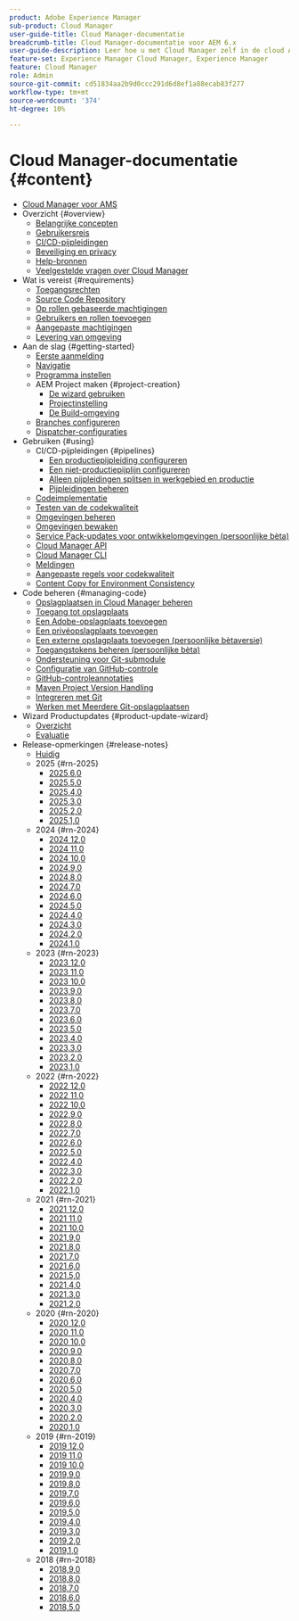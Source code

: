 ```yaml
---
product: Adobe Experience Manager
sub-product: Cloud Manager
user-guide-title: Cloud Manager-documentatie
breadcrumb-title: Cloud Manager-documentatie voor AEM 6.x
user-guide-description: Leer hoe u met Cloud Manager zelf in de cloud Adobe Experience Manager voor AMS kunt beheren.
feature-set: Experience Manager Cloud Manager, Experience Manager
feature: Cloud Manager
role: Admin
source-git-commit: cd51834aa2b9d0ccc291d6d8ef1a88ecab83f277
workflow-type: tm+mt
source-wordcount: '374'
ht-degree: 10%

---
```



# Cloud Manager-documentatie {#content}

+ [Cloud Manager voor AMS](/help/introduction.md)
+ Overzicht {#overview}
   + [Belangrijke concepten](/help/overview/key-concepts.md)
   + [Gebruikersreis](/help/overview/user-journey.md)
   + [CI/CD-pijpleidingen](/help/overview/ci-cd-pipelines.md)
   + [Beveiliging en privacy](/help/overview/security-and-privacy.md)
   + [Help-bronnen](/help/overview/help-resources.md)
   + [Veelgestelde vragen over Cloud Manager](/help/overview/faqs.md)
+ Wat is vereist {#requirements}
   + [Toegangsrechten](/help/requirements/access-rights.md)
   + [Source Code Repository](/help/requirements/source-code-repository.md)
   + [Op rollen gebaseerde machtigingen](/help/requirements/role-based-permissions.md)
   + [Gebruikers en rollen toevoegen](/help/requirements/users-and-roles.md)
   + [Aangepaste machtigingen](/help/using/custom-permissions.md)
   + [Levering van omgeving](/help/requirements/environment-provisioning.md)
+ Aan de slag {#getting-started}
   + [Eerste aanmelding](/help/getting-started/first-time-login.md)
   + [Navigatie](/help/getting-started/navigation.md)
   + [Programma instellen](/help/getting-started/program-setup.md)
   + AEM Project maken {#project-creation}
      + [De wizard gebruiken](/help/getting-started/using-the-wizard.md)
      + [Projectinstelling](/help/getting-started/project-setup.md)
      + [De Build-omgeving](/help/getting-started/build-environment.md)
   + [Branches configureren](/help/getting-started/configuring-branches.md)
   + [Dispatcher-configuraties](/help/getting-started/dispatcher-configurations.md)
+ Gebruiken {#using}
   + CI/CD-pijpleidingen {#pipelines}
      + [Een productiepijpleiding configureren](/help/using/production-pipelines.md)
      + [Een niet-productiepijplijn configureren](/help/using/non-production-pipelines.md)
      + [Alleen pijpleidingen splitsen in werkgebied en productie](/help/using/stage-prod-only.md)
      + [Pijpleidingen beheren](/help/using/managing-pipelines.md)
   + [Codeimplementatie](/help/using/code-deployment.md)
   + [Testen van de codekwaliteit](/help/using/code-quality-testing.md)
   + [Omgevingen beheren](/help/using/managing-environments.md)
   + [Omgevingen bewaken](/help/using/monitoring-environments.md)
   + [Service Pack-updates voor ontwikkelomgevingen (persoonlijke bèta)](/help/using/service-packs-environments.md)
   + [ Cloud Manager API ](https://developer.adobe.com/experience-cloud/cloud-manager/reference/api/)
   + [ Cloud Manager CLI ](https://github.com/adobe/aio-cli-plugin-cloudmanager/blob/main/README.md)
   + [Meldingen](/help/using/notifications.md)
   + [Aangepaste regels voor codekwaliteit](/help/using/custom-code-quality-rules.md)
   + [Content Copy for Environment Consistency](/help/using/content-copy.md)
+ Code beheren {#managing-code}
   + [Opslagplaatsen in Cloud Manager beheren](/help/managing-code/managing-repositories.md)
   + [Toegang tot opslagplaats](/help/managing-code/accessing-repositories.md)
   + [Een Adobe-opslagplaats toevoegen](/help/managing-code/adobe-repositories.md)
   + [Een privéopslagplaats toevoegen](/help/managing-code/private-repositories.md)
   + [Een externe opslagplaats toevoegen (persoonlijke bètaversie)](/help/managing-code/external-repositories.md)
   + [Toegangstokens beheren (persoonlijke bèta)](/help/managing-code/manage-access-tokens.md)
   + [Ondersteuning voor Git-submodule](/help/managing-code/git-submodules.md)
   + [Configuratie van GitHub-controle](/help/managing-code/github-check-config.md)
   + [GitHub-controleannotaties](/help/managing-code/github-annotations.md)
   + [Maven Project Version Handling](/help/managing-code/maven-project-version.md)
   + [Integreren met Git](/help/managing-code/git-integration.md)
   + [Werken met Meerdere Git-opslagplaatsen](/help/managing-code/multiple-git-repos.md)
+ Wizard Productupdates {#product-update-wizard}
   + [Overzicht](/help/product-update-wizard/overview.md)
   + [Evaluatie](/help/product-update-wizard/evaluation.md)
+ Release-opmerkingen {#release-notes}
   + [Huidig](/help/release-notes/current.md)
   + 2025 {#rn-2025}
      + [2025,6,0](/help/release-notes/2025/2025-6-0.md)
      + [2025,5,0](/help/release-notes/2025/2025-5-0.md)
      + [2025,4,0](/help/release-notes/2025/2025-4-0.md)
      + [2025,3,0](/help/release-notes/2025/2025-3-0.md)
      + [2025,2,0](/help/release-notes/2025/2025-2-0.md)
      + [2025,1,0](/help/release-notes/2025/2025-1-0.md)
   + 2024 {#rn-2024}
      + [2024 12,0](/help/release-notes/2024/2024-12-0.md)
      + [2024 11,0](/help/release-notes/2024/2024-11-0.md)
      + [2024 10,0](/help/release-notes/2024/2024-10-0.md)
      + [2024,9,0](/help/release-notes/2024/2024-9-0.md)
      + [2024,8,0](/help/release-notes/2024/2024-8-0.md)
      + [2024,7,0](/help/release-notes/2024/2024-7-0.md)
      + [2024,6,0](/help/release-notes/2024/2024-6-0.md)
      + [2024,5,0](/help/release-notes/2024/2024-5-0.md)
      + [2024,4,0](/help/release-notes/2024/2024-4-0.md)
      + [2024,3,0](/help/release-notes/2024/2024-3-0.md)
      + [2024,2,0](/help/release-notes/2024/2024-2-0.md)
      + [2024,1,0](/help/release-notes/2024/2024-1-0.md)
   + 2023 {#rn-2023}
      + [2023 12,0](/help/release-notes/2023/2023-12-0.md)
      + [2023 11,0](/help/release-notes/2023/2023-11-0.md)
      + [2023 10,0](/help/release-notes/2023/2023-10-0.md)
      + [2023,9,0](/help/release-notes/2023/2023-9-0.md)
      + [2023,8,0](/help/release-notes/2023/2023-8-0.md)
      + [2023,7,0](/help/release-notes/2023/2023-7-0.md)
      + [2023,6,0](/help/release-notes/2023/2023-6-0.md)
      + [2023,5,0](/help/release-notes/2023/2023-5-0.md)
      + [2023,4,0](/help/release-notes/2023/2023-4-0.md)
      + [2023,3,0](/help/release-notes/2023/2023-3-0.md)
      + [2023,2,0](/help/release-notes/2023/2023-2-0.md)
      + [2023,1,0](/help/release-notes/2023/2023-1-0.md)
   + 2022 {#rn-2022}
      + [2022 12,0](/help/release-notes/2022/2022-12-0.md)
      + [2022 11,0](/help/release-notes/2022/2022-11-0.md)
      + [2022 10,0](/help/release-notes/2022/2022-10-0.md)
      + [2022,9,0](/help/release-notes/2022/2022-9-0.md)
      + [2022,8,0](/help/release-notes/2022/2022-8-0.md)
      + [2022,7,0](/help/release-notes/2022/2022-7-0.md)
      + [2022,6,0](/help/release-notes/2022/2022-6-0.md)
      + [2022,5,0](/help/release-notes/2022/2022-5-0.md)
      + [2022,4,0](/help/release-notes/2022/2022-4-0.md)
      + [2022,3,0](/help/release-notes/2022/2022-3-0.md)
      + [2022,2,0](/help/release-notes/2022/2022-2-0.md)
      + [2022,1,0](/help/release-notes/2022/2022-1-0.md)
   + 2021 {#rn-2021}
      + [2021 12,0](/help/release-notes/2021/2021-12-0.md)
      + [2021 11,0](/help/release-notes/2021/2021-11-0.md)
      + [2021 10,0](/help/release-notes/2021/2021-10-0.md)
      + [2021,9,0](/help/release-notes/2021/2021-9-0.md)
      + [2021,8,0](/help/release-notes/2021/2021-8-0.md)
      + [2021,7,0](/help/release-notes/2021/2021-7-0.md)
      + [2021,6,0](/help/release-notes/2021/2021-6-0.md)
      + [2021,5,0](/help/release-notes/2021/2021-5-0.md)
      + [2021,4,0](/help/release-notes/2021/2021-4-0.md)
      + [2021,3,0](/help/release-notes/2021/2021-3-0.md)
      + [2021,2,0](/help/release-notes/2021/2021-2-0.md)
   + 2020 {#rn-2020}
      + [2020 12,0](/help/release-notes/2020/2020-12-0.md)
      + [2020 11,0](/help/release-notes/2020/2020-11-0.md)
      + [2020 10,0](/help/release-notes/2020/2020-10-0.md)
      + [2020,9,0](/help/release-notes/2020/2020-9-0.md)
      + [2020,8,0](/help/release-notes/2020/2020-8-0.md)
      + [2020,7,0](/help/release-notes/2020/2020-7-0.md)
      + [2020,6,0](/help/release-notes/2020/2020-6-0.md)
      + [2020,5,0](/help/release-notes/2020/2020-5-0.md)
      + [2020,4,0](/help/release-notes/2020/2020-4-0.md)
      + [2020,3,0](/help/release-notes/2020/2020-3-0.md)
      + [2020,2,0](/help/release-notes/2020/2020-2-0.md)
      + [2020,1,0](/help/release-notes/2020/2020-1-0.md)
   + 2019 {#rn-2019}
      + [2019 12,0](/help/release-notes/2019/2019-12-0.md)
      + [2019 11,0](/help/release-notes/2019/2019-11-0.md)
      + [2019 10,0](/help/release-notes/2019/2019-10-0.md)
      + [2019,9,0](/help/release-notes/2019/2019-9-0.md)
      + [2019,8,0](/help/release-notes/2019/2019-8-0.md)
      + [2019,7,0](/help/release-notes/2019/2019-7-0.md)
      + [2019,6,0](/help/release-notes/2019/2019-6-0.md)
      + [2019,5,0](/help/release-notes/2019/2019-5-0.md)
      + [2019,4,0](/help/release-notes/2019/2019-4-0.md)
      + [2019,3,0](/help/release-notes/2019/2019-3-0.md)
      + [2019,2,0](/help/release-notes/2019/2019-2-0.md)
      + [2019,1,0](/help/release-notes/2019/2019-1-0.md)
   + 2018 {#rn-2018}
      + [2018,9,0](/help/release-notes/2018/2018-9-0.md)
      + [2018,8,0](/help/release-notes/2018/2018-8-0.md)
      + [2018,7,0](/help/release-notes/2018/2018-7-0.md)
      + [2018,6,0](/help/release-notes/2018/2018-6-0.md)
      + [2018,5,0](/help/release-notes/2018/2018-5-0.md)
